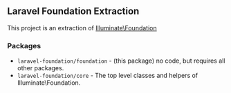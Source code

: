## Laravel Foundation Extraction

This project is an extraction of [Illuminate\Foundation](https://github.com/laravel/framework/tree/vLARAVEL_VERSION/src/Illuminate/Foundation)

### Packages

* `laravel-foundation/foundation` - (this package) no code, but requires all other packages.
* `laravel-foundation/core` - The top level classes and helpers of Illuminate\Foundation.

